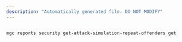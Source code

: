 ```yaml
---
description: "Automatically generated file. DO NOT MODIFY"
---
```


```bash

mgc reports security get-attack-simulation-repeat-offenders get

```